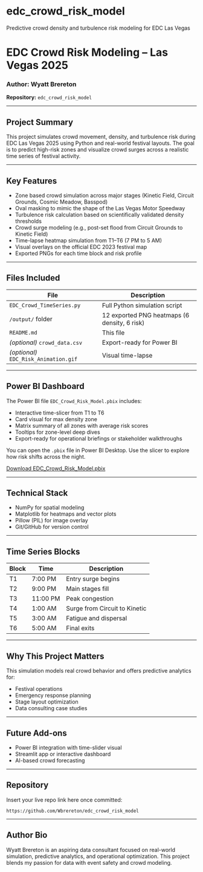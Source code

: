 # edc_crowd_risk_model
Predictive crowd density and turbulence risk modeling for EDC Las Vegas
# EDC Crowd Risk Modeling – Las Vegas 2025

### Author: Wyatt Brereton  
**Repository:** `edc_crowd_risk_model`

---

## Project Summary

This project simulates crowd movement, density, and turbulence risk during EDC Las Vegas 2025 using Python and real-world festival layouts. The goal is to predict high-risk zones and visualize crowd surges across a realistic time series of festival activity.

---

## Key Features

- Zone based crowd simulation across major stages (Kinetic Field, Circuit Grounds, Cosmic Meadow, Basspod)
- Oval masking to mimic the shape of the Las Vegas Motor Speedway
- Turbulence risk calculation based on scientifically validated density thresholds
- Crowd surge modeling (e.g., post-set flood from Circuit Grounds to Kinetic Field)
- Time-lapse heatmap simulation from T1–T6 (7 PM to 5 AM)
- Visual overlays on the official EDC 2023 festival map
- Exported PNGs for each time block and risk profile

---

## Files Included

| File | Description |
|------|-------------|
| `EDC_Crowd_TimeSeries.py` | Full Python simulation script |
| `/output/` folder | 12 exported PNG heatmaps (6 density, 6 risk) |
| `README.md` | This file |
| *(optional)* `crowd_data.csv` | Export-ready for Power BI |
| *(optional)* `EDC_Risk_Animation.gif` | Visual time-lapse |

---

## Power BI Dashboard

The Power BI file `EDC_Crowd_Risk_Model.pbix` includes:

- Interactive time-slicer from T1 to T6
- Card visual for max density zone
- Matrix summary of all zones with average risk scores
- Tooltips for zone-level deep dives
- Export-ready for operational briefings or stakeholder walkthroughs

You can open the `.pbix` file in Power BI Desktop. Use the slicer to explore how risk shifts across the night.

[Download EDC_Crowd_Risk_Model.pbix](https://github.com/Wbrereton/edc_crowd_risk_model/blob/main/EDC_Crowd_Risk_Model.pbix)

---

## Technical Stack

- NumPy for spatial modeling
- Matplotlib for heatmaps and vector plots
- Pillow (PIL) for image overlay
- Git/GitHub for version control

---

## Time Series Blocks

| Block | Time     | Description |
|-------|----------|-------------|
| T1    | 7:00 PM  | Entry surge begins |
| T2    | 9:00 PM  | Main stages fill |
| T3    | 11:00 PM | Peak congestion |
| T4    | 1:00 AM  | Surge from Circuit to Kinetic |
| T5    | 3:00 AM  | Fatigue and dispersal |
| T6    | 5:00 AM  | Final exits |

---

## Why This Project Matters

This simulation models real crowd behavior and offers predictive analytics for:
- Festival operations
- Emergency response planning
- Stage layout optimization
- Data consulting case studies

---

## Future Add-ons

- Power BI integration with time-slider visual
- Streamlit app or interactive dashboard
- AI-based crowd forecasting

---

## Repository

Insert your live repo link here once committed:

`https://github.com/Wbrereton/edc_crowd_risk_model`

---

## Author Bio

Wyatt Brereton is an aspiring data consultant focused on real-world simulation, predictive analytics, and operational optimization. This project blends my passion for data with event safety and crowd modeling.
